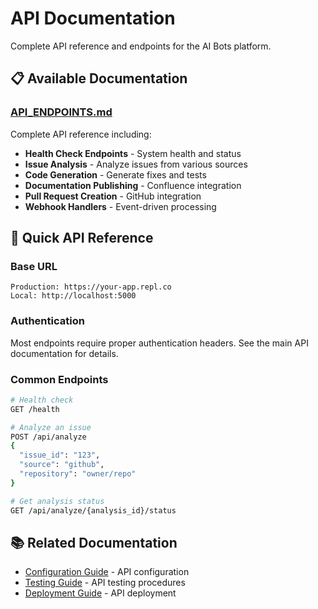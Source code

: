 # API Documentation

Complete API reference and endpoints for the AI Bots platform.

## 📋 Available Documentation

### [API_ENDPOINTS.md](./API_ENDPOINTS.md)
Complete API reference including:
- **Health Check Endpoints** - System health and status
- **Issue Analysis** - Analyze issues from various sources
- **Code Generation** - Generate fixes and tests
- **Documentation Publishing** - Confluence integration
- **Pull Request Creation** - GitHub integration
- **Webhook Handlers** - Event-driven processing

## 🚀 Quick API Reference

### Base URL
```
Production: https://your-app.repl.co
Local: http://localhost:5000
```

### Authentication
Most endpoints require proper authentication headers. See the main API documentation for details.

### Common Endpoints

```bash
# Health check
GET /health

# Analyze an issue
POST /api/analyze
{
  "issue_id": "123",
  "source": "github",
  "repository": "owner/repo"
}

# Get analysis status
GET /api/analyze/{analysis_id}/status
```

## 📚 Related Documentation
- [Configuration Guide](../setup/CONFIGURATION_GUIDE.md) - API configuration
- [Testing Guide](../testing/) - API testing procedures
- [Deployment Guide](../deployment/) - API deployment